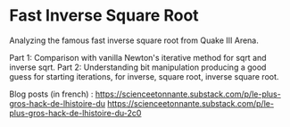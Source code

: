 # Fast Inverse Square Root

Analyzing the famous fast inverse square root from Quake III Arena.

Part 1: Comparison with vanilla Newton's iterative method for sqrt and inverse sqrt.
Part 2: Understanding bit manipulation producing a good guess for starting iterations, for inverse, square root, inverse square root.

Blog posts (in french) :
https://scienceetonnante.substack.com/p/le-plus-gros-hack-de-lhistoire-du
https://scienceetonnante.substack.com/p/le-plus-gros-hack-de-lhistoire-du-2c0
